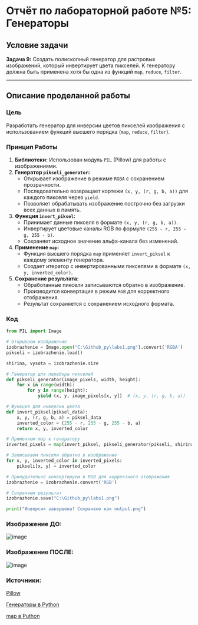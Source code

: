 # Отчёт по лабораторной работе №5: Генераторы

## Условие задачи  
**Задача 9:** Создать полископный генератор для растровых изображений, который инвертирует цвета пикселей. К генератору должна быть применена хотя бы одна из функций `map`, `reduce`, `filter`.

---

## Описание проделанной работы  

### Цель  
Разработать генератор для инверсии цветов пикселей изображения с использованием функций высшего порядка (`map`, `reduce`, `filter`).  

### Принцип Работы
1. **Библиотеки:** Использован модуль `PIL` (Pillow) для работы с изображениями.
2. **Генератор `pikseli_generator`:**
   - Открывает изображение в режиме `RGBA` с сохранением прозрачности.
   - Последовательно возвращает кортежи `(x, y, (r, g, b, a))` для каждого пикселя через `yield`.
   - Позволяет обрабатывать изображение построчно без загрузки всех данных в память.
3. **Функция `invert_piksel`:**
   - Принимает данные пикселя в формате `(x, y, (r, g, b, a))`.
   - Инвертирует цветовые каналы RGB по формуле `(255 - r, 255 - g, 255 - b)`.
   - Сохраняет исходное значение альфа-канала без изменений.
4. **Применение `map`:**
   - Функция высшего порядка `map` применяет `invert_piksel` к каждому элементу генератора.
   - Создает итератор с инвертированными пикселями в формате `(x, y, inverted_color)`.
5. **Сохранение результата:**
   - Обработанные пиксели записываются обратно в изображение.
   - Производится конвертация в режим `RGB` для корректного отображения.
   - Результат сохраняется с сохранением исходного формата.

### Код  
```python
from PIL import Image

# Открываем изображение
izobrazhenie = Image.open("C:\Github_py\labs1.png").convert('RGBA')
pikseli = izobrazhenie.load()

shirina, vysota = izobrazhenie.size

# Генератор для перебора пикселей
def pikseli_generator(image_pixels, width, height):
    for x in range(width):
        for y in range(height):
            yield (x, y, image_pixels[x, y])  # (x, y, (r, g, b, a))

# Функция для инверсии цвета
def invert_piksel(piksel_data):
    x, y, (r, g, b, a) = piksel_data
    inverted_color = (255 - r, 255 - g, 255 - b, a)
    return x, y, inverted_color

# Применяем map к генератору
inverted_pixels = map(invert_piksel, pikseli_generator(pikseli, shirina, vysota))

# Записываем пиксели обратно в изображение
for x, y, inverted_color in inverted_pixels:
    pikseli[x, y] = inverted_color

# Принудительно конвертируем в RGB для корректного отображения
izobrazhenie = izobrazhenie.convert('RGB')

# Сохраняем результат
izobrazhenie.save("C:\Github_py\labs1.png")

print("Инверсия завершена! Сохранено как output.png")

```

###  Изображение ДО:

![image](https://github.com/user-attachments/assets/4486d99e-8be4-4ceb-af16-5981236d6b63)

### Изображение ПОСЛЕ:

![image](https://github.com/user-attachments/assets/8cda6d54-5aa7-4517-ac1f-79cb27b578b3)



### Источники:

[Pillow](https://python-scripts.com/pillow?ysclid=m9826lcsz7721883869)

[Генераторы в Python](https://habr.com/ru/articles/866616/)

[map в Puthon](https://skillbox.ru/media/code/funkciya-map-v-python-zachem-nuzhna-i-kak-ey-polzovatsya/?ysclid=m984sk6958411790248)
